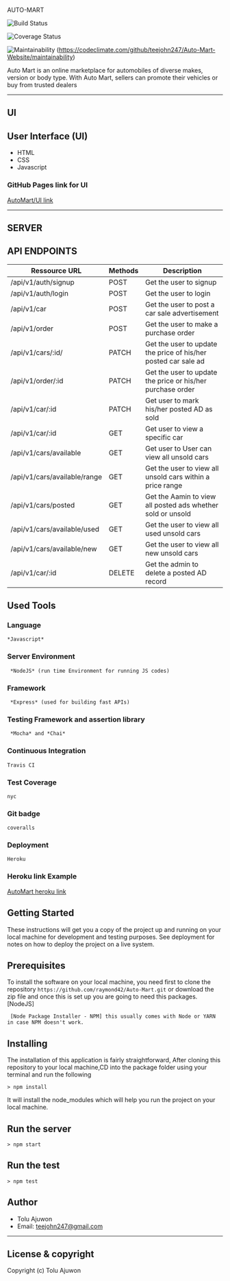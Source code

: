 AUTO-MART

![Build Status](https://travis-ci.org/teejohn247/Auto-Mart-Website.svg?branch=develop)

![Coverage Status](https://coveralls.io/repos/github/teejohn247/Auto-Mart-Website/badge.svg?branch=develop)

![Maintainability](https://api.codeclimate.com/v1/badges/73178d895a99a8a3de80/maintainability)
(https://codeclimate.com/github/teejohn247/Auto-Mart-Website/maintainability)

Auto Mart is an online marketplace for automobiles of diverse makes, version or body type. With
Auto Mart, sellers can promote their vehicles or buy from trusted dealers

------------------------------------------------------------------------------

## UI

## User Interface (UI)
* HTML
* CSS
* Javascript

### GitHub Pages link for UI
[AutoMart/UI link](https://teejohn247.github.io/Auto-Mart-Website/)

---------------------------------------------------------------------

## SERVER

## API ENDPOINTS

| Ressource URL | Methods  | Description  |
| ------- | --- | --- |
| /api/v1/auth/signup| POST | Get the user to signup |
| /api/v1/auth/login | POST | Get the user to login |
| /api/v1/car | POST | Get the user to post a car sale advertisement |
| /api/v1/order | POST | Get the user to make a purchase order |
| /api/v1/cars/:id/ | PATCH | Get the user to update the price of his/her posted car sale ad |
| /api/v1/order/:id | PATCH | Get the user to update the price or his/her purchase order |
| /api/v1/car/:id | PATCH | Get user to mark his/her posted AD as sold  |
| /api/v1/car/:id | GET | Get user to view a specific car |
| /api/v1/cars/available | GET | Get user to User can view all unsold cars |
| /api/v1/cars/available/range | GET | Get the user to view all unsold cars within a price range |
| /api/v1/cars/posted | GET | Get the Aamin to view all posted ads whether sold or unsold |
| /api/v1/cars/available/used | GET | Get the user to view all used unsold cars |
| /api/v1/cars/available/new | GET | Get the user to view all new unsold cars |
| /api/v1/car/:id | DELETE | Get the admin to delete a posted AD record |

## Used Tools

### Language
```
*Javascript*
```
### Server Environment
```
 *NodeJS* (run time Environment for running JS codes)
 ```
### Framework
```
 *Express* (used for building fast APIs)
 ```
### Testing Framework and assertion library
```
 *Mocha* and *Chai*
 ```
### Continuous Integration
```
Travis CI
```
### Test Coverage
```
nyc
```
### Git badge
```
coveralls
```
### Deployment
```
Heroku
```
### Heroku link Example
[AutoMart heroku link](https://automart-andela-challenge.herokuapp.com)

## Getting Started
These instructions will get you a copy of the project up and running on your local machine for development and testing purposes. See deployment for notes on how to deploy the project on a live system.

## Prerequisites
To install the software on your local machine, you need first to clone the repository ```https://github.com/raymond42/Auto-Mart.git``` or download the zip file and once this is set up you are going to need this packages. [NodeJS]

```
 [Node Package Installer - NPM] this usually comes with Node or YARN in case NPM doesn't work.
```

## Installing
The installation of this application is fairly straightforward, After cloning this repository to your local machine,CD into the package folder using your terminal and run the following

```
> npm install
```

It will install the node_modules which will help you run the project on your local machine.

## Run the server
```
> npm start
```
## Run the test
```
> npm test
```


## Author
- Tolu Ajuwon 
- Email: teejohn247@gmail.com

---

## License & copyright
Copyright (c) Tolu Ajuwon
